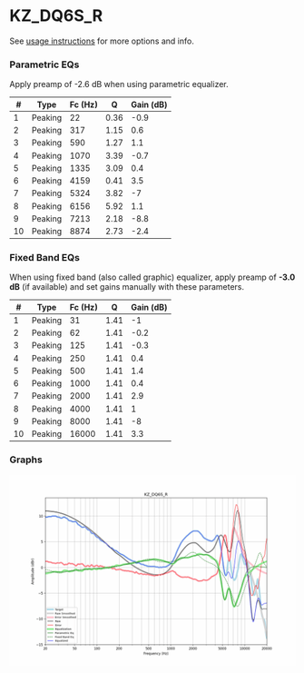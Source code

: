 # KZ_DQ6S_R
See [usage instructions](https://github.com/jaakkopasanen/AutoEq#usage) for more options and info.

### Parametric EQs
Apply preamp of -2.6 dB when using parametric equalizer.

|   # | Type    |   Fc (Hz) |    Q |   Gain (dB) |
|-----|---------|-----------|------|-------------|
|   1 | Peaking |        22 | 0.36 |        -0.9 |
|   2 | Peaking |       317 | 1.15 |         0.6 |
|   3 | Peaking |       590 | 1.27 |         1.1 |
|   4 | Peaking |      1070 | 3.39 |        -0.7 |
|   5 | Peaking |      1335 | 3.09 |         0.4 |
|   6 | Peaking |      4159 | 0.41 |         3.5 |
|   7 | Peaking |      5324 | 3.82 |        -7   |
|   8 | Peaking |      6156 | 5.92 |         1.1 |
|   9 | Peaking |      7213 | 2.18 |        -8.8 |
|  10 | Peaking |      8874 | 2.73 |        -2.4 |

### Fixed Band EQs
When using fixed band (also called graphic) equalizer, apply preamp of **-3.0 dB** (if available) and set gains manually with these parameters.

|   # | Type    |   Fc (Hz) |    Q |   Gain (dB) |
|-----|---------|-----------|------|-------------|
|   1 | Peaking |        31 | 1.41 |        -1   |
|   2 | Peaking |        62 | 1.41 |        -0.2 |
|   3 | Peaking |       125 | 1.41 |        -0.3 |
|   4 | Peaking |       250 | 1.41 |         0.4 |
|   5 | Peaking |       500 | 1.41 |         1.4 |
|   6 | Peaking |      1000 | 1.41 |         0.4 |
|   7 | Peaking |      2000 | 1.41 |         2.9 |
|   8 | Peaking |      4000 | 1.41 |         1   |
|   9 | Peaking |      8000 | 1.41 |        -8   |
|  10 | Peaking |     16000 | 1.41 |         3.3 |

### Graphs
![](./KZ_DQ6S_R.png)
